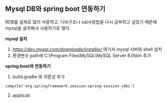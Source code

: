 

## Mysql DB와 spring boot 연동하기

RDB를 실제로 많이 사용하고, 디비구조나 sql사용법을 다시 공부하고 싶었기 때문에 mysql을 설치해서 사용하기로 했다.

**mysql 설치**
1. *https://dev.mysql.com/downloads/installer/* 여기서 mysql 서버와 shell 설치
2. 환경변수 path에 C:\Program Files\MySQL\MySQL Server 8.0\bin 추가

**spring boot와 연동하기**

1. build.gradle 에 의존성 추가
```
compile('org.springframework.session:spring-session-jdbc')
```
2. applicati

<!--stackedit_data:
eyJoaXN0b3J5IjpbLTE1NjEwNzU5MTJdfQ==
-->